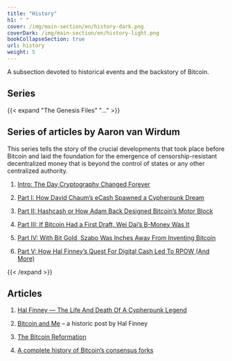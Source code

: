 ```yaml
---
title: "History"
h1: " "
cover: /img/main-section/en/history-dark.png
coverDark: /img/main-section/en/history-light.png
bookCollapseSection: true
url: history
weight: 5
---
```


A subsection devoted to historical events and the backstory of Bitcoin.

## Series  

{{< expand "The Genesis Files" "..." >}}

## Series of articles by Aaron van Wirdum

This series tells the story of the crucial developments that took place before Bitcoin and laid the foundation for the emergence of censorship-resistant decentralized money that is beyond the control of states or any other centralized authority.

1. [Intro: The Day Cryptography Changed Forever](/en/gf/genesis-intro)

2. [Part I: How David Chaum’s eCash Spawned a Cypherpunk Dream](/en/gf/genesis-1)

3. [Part II: Hashcash or How Adam Back Designed Bitcoin’s Motor Block](/en/gf/genesis-2)

4. [Part III: If Bitcoin Had a First Draft, Wei Dai’s B-Money Was It](/en/gf/genesis-3)

5. [Part IV: With Bit Gold, Szabo Was Inches Away From Inventing Bitcoin](/en/gf/genesis-4)

6. [Part V: How Hal Finney’s Quest For Digital Cash Led To RPOW (And More)](/en/gf/genesis-5)

{{< /expand >}}

## Articles

1. [Hal Finney — The Life And Death Of A Cypherpunk Legend](/en/hal-finney)

2. [Bitcoin and Me](/en/bitcoin-and-me) – a historic post by Hal Finney

3. [The Bitcoin Reformation](/en/bitcoin-reformation)

3. [A complete history of Bitcoin’s consensus forks](/en/bitcoin-forks)
